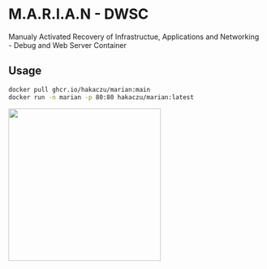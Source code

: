 # M.A.R.I.A.N - DWSC
Manualy Activated Recovery of Infrastructue, Applications and Networking - Debug and Web Server Container
## Usage
```bash
docker pull ghcr.io/hakaczu/marian:main
docker run -n marian -p 80:80 hakaczu/marian:latest
```
<img src="https://media.tenor.com/JhBmgYA4x-8AAAAd/star-wars-r2d2.gif" width=300px>
